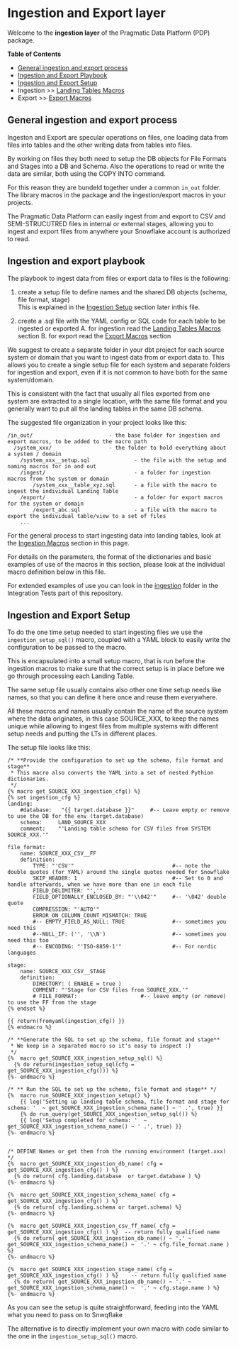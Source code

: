# Ingestion and Export layer
Welcome to the **ingestion layer** of the Pragmatic Data Platform (PDP) package.

**Table of Contents**
- [General ingestion and export process](#general-ingestion-and-export-process)
- [Ingestion and Export Playbook](#ingestion-and-export-playbook)
- [Ingestion and Export Setup](#ingestion-and-export-setup)
- Ingestion >> [Landing Tables Macros](ingestion_lib/README.md#landing-tables-macros)
- Export >> [Export Macros](export_lib/README.md)

## General ingestion and export process
Ingeston and Export are specular operations on files, one loading data from files into tables and 
the other writing data from tables into files.

By working on files they both need to setup the DB objects for File Formats and Stages into a DB and Schema.
Also the operations to read or write the data are similar, both using the COPY INTO command.

For this reason they are bundeld together under a common `in_out` folder.
The library macros in the package and the ingestion/export macros in your projects.


The Pragmatic Data Platform can easily ingest from and export to CSV and SEMI-STRUCUTRED files in internal or external stages, 
allowing you to ingest and export files from anywhere your Snowflake account is authorized to read.

## Ingestion and export playbook
The playbook to ingest data from files or export data to files is the following:
1. create a setup file to define names and the shared DB objects (schema, file format, stage)  
   This is explained in the [Ingestion Setup](#ingestion-and-export-setup) section later inthis file.

2. create a .sql file with the YAML config or SQL code for each table to be ingested or exported
   A. for ingestion read the [Landing Tables Macros](ingestion_lib/README.md#landing-tables-macros) section
   B. for export read the [Export Macros](export_lib/README.md) section

We suggest to create a separate folder in your dbt project for each source system or domain that you want
to ingest data from or export data to. This allows you to create a single setup file for each system and 
separate folders for ingestion and export, even if it is not common to have both for the same system/domain.  

This is consistent with the fact that usually all files exported from one system 
are extracted to a single location, with the same file format and you generally 
want to put all the landing tables in the same DB schema.

The suggested file organization in your project looks like this:
```
/in_out/                        - the base folder for ingestion and export macros, to be added to the macro path
  /system_xxx/                  - the folder to hold everything about a system / domain
    /system_xxx__setup.sql              - the file with the setup and naming macros for in and out
    /ingest/                            - a folder for ingestion macros from the system or domain
        /system_xxx__table_xyz.sql      - a file with the macro to ingest the individual Landing Table
    /export/                            - a folder for export macros for the system or domain
        /export_abc.sql                 - a file with the macro to export the individual table/view to a set of files
    ...
```


For the general process to start ingesting data into landing tables, look at the 
[Ingestion Macros](#ingestion-macros) section in this page.

For details on the parameters, the format of the dictionaries and basic examples of use
of the macros in this section, please look at the individual macro definition below in this file.

For extended examples of use you can look in the [ingestion](integration_tests/models/ingestion) folder 
in the Integration Tests part of this repository.

## Ingestion and Export Setup
To do the one time setup needed to start ingesting files we use the `ingestion_setup_sql()` macro,
coupled with a YAML block to easily write the configuration to be passed to the macro.

This is encapsulated into a small setup macro, that is run before the ingestion macros to make sure that
the correct setup is in place before we go through processing each Landing Table.

The same setup file usually contains also other one time setup needs like names, 
so that you can define it here once and reuse them everywhere.

All these macros and names usually contain the name of the source system where the data originates,
in this case SOURCE_XXX, to keep the names unique while allowing to ingest files from multiple systems
with different setup needs and putting the LTs in different places. 

The setup file looks like this:
```
/* **Provide the configuration to set up the schema, file format and stage**
 * This macro also converts the YAML into a set of nested Pythion dictionaries.
 */
{% macro get_SOURCE_XXX_ingestion_cfg() %}
{% set ingestion_cfg %}
landing:
    #database:   "{{ target.database }}"     #-- Leave empty or remove to use the DB for the env (target.database)
    schema:     LAND_SOURCE_XXX
    comment:    "'Landing table schema for CSV files from SYSTEM SOURCE_XXX.'"

file_format:
    name: SOURCE_XXX_CSV__FF
    definition:
        TYPE: "'CSV'"                               #-- note the double quotes (for YAML) around the single quotes needed for Snowflake
        SKIP_HEADER: 1                              #-- Set to 0 and handle afterwards, when we have more than one in each file
        FIELD_DELIMITER: "','"                      
        FIELD_OPTIONALLY_ENCLOSED_BY: "'\\042'"     #-- '\042' double quote
        COMPRESSION: "'AUTO'" 
        ERROR_ON_COLUMN_COUNT_MISMATCH: TRUE
        #-- EMPTY_FIELD_AS_NULL: TRUE               #-- sometimes you need this
        #--NULL_IF: ('', '\\N')                     #-- sometimes you need this too
        #-- ENCODING: "'ISO-8859-1'"                #-- For nordic languages

stage:
    name: SOURCE_XXX_CSV__STAGE
    definition:
        DIRECTORY: ( ENABLE = true )
        COMMENT: "'Stage for CSV files from SOURCE_XXX.'"
        # FILE_FORMAT:                    #-- leave empty (or remove) to use the FF from the stage
{% endset %}

{{ return(fromyaml(ingestion_cfg)) }}
{% endmacro %}

/* **Generate the SQL to set up the schema, file format and stage**
 * We keep in a separated macro so it's easy to inspect :)
 */
{%  macro get_SOURCE_XXX_ingestion_setup_sql() %}
  {% do return(ingestion_setup_sql(cfg = get_SOURCE_XXX_ingestion_cfg())) %}
{%- endmacro %}

/* ** Run the SQL to set up the schema, file format and stage** */
{%  macro run_SOURCE_XXX_ingestion_setup() %}
    {{ log('Setting up landing table schema, file format and stage for schema: '  ~ get_SOURCE_XXX_ingestion_schema_name() ~ ' .', true) }}
    {% do run_query(get_SOURCE_XXX_ingestion_setup_sql()) %}
    {{ log('Setup completed for schema: '  ~ get_SOURCE_XXX_ingestion_schema_name() ~ ' .', true) }} 
{%- endmacro %}


/* DEFINE Names or get them from the running environment (target.xxx)  */ 
{%  macro get_SOURCE_XXX_ingestion_db_name( cfg = get_SOURCE_XXX_ingestion_cfg() ) %}
  {% do return( cfg.landing.database  or target.database ) %}
{%- endmacro %}

{%  macro get_SOURCE_XXX_ingestion_schema_name( cfg = get_SOURCE_XXX_ingestion_cfg() ) %}
  {% do return( cfg.landing.schema or target.schema) %}
{%- endmacro %}

{%  macro get_SOURCE_XXX_ingestion_csv_ff_name( cfg = get_SOURCE_XXX_ingestion_cfg() ) %}  -- return fully qualified name
  {% do return( get_SOURCE_XXX_ingestion_db_name() ~ '.' ~ get_SOURCE_XXX_ingestion_schema_name() ~  '.' ~ cfg.file_format.name ) %}
{%- endmacro %}

{%  macro get_SOURCE_XXX_ingestion_stage_name( cfg = get_SOURCE_XXX_ingestion_cfg() ) %}    -- return fully qualified name
  {% do return( get_SOURCE_XXX_ingestion_db_name() ~ '.' ~ get_SOURCE_XXX_ingestion_schema_name() ~  '.' ~ cfg.stage.name ) %}
{%- endmacro %}
```
As you can see the setup is quite straightforward, feeding into the YAML what you need to pass on to Snwqflake

The alternative is to directly implement your own macro with code similar to the one in the `ingestion_setup_sql()` macro.
